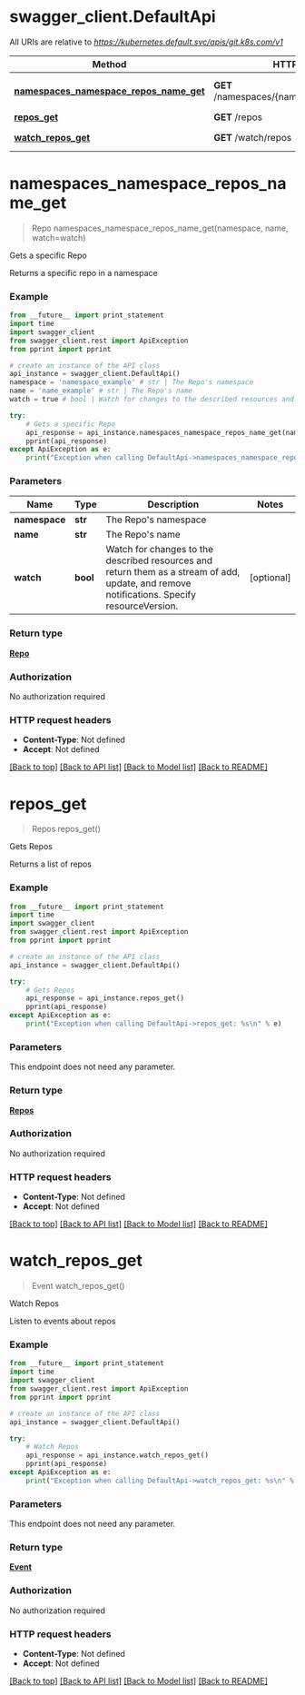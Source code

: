 # swagger_client.DefaultApi

All URIs are relative to *https://kubernetes.default.svc/apis/git.k8s.com/v1*

Method | HTTP request | Description
------------- | ------------- | -------------
[**namespaces_namespace_repos_name_get**](DefaultApi.md#namespaces_namespace_repos_name_get) | **GET** /namespaces/{namespace}/repos/{name} | Gets a specific Repo
[**repos_get**](DefaultApi.md#repos_get) | **GET** /repos | Gets Repos
[**watch_repos_get**](DefaultApi.md#watch_repos_get) | **GET** /watch/repos | Watch Repos


# **namespaces_namespace_repos_name_get**
> Repo namespaces_namespace_repos_name_get(namespace, name, watch=watch)

Gets a specific Repo

Returns a specific repo in a namespace

### Example 
```python
from __future__ import print_statement
import time
import swagger_client
from swagger_client.rest import ApiException
from pprint import pprint

# create an instance of the API class
api_instance = swagger_client.DefaultApi()
namespace = 'namespace_example' # str | The Repo's namespace
name = 'name_example' # str | The Repo's name
watch = true # bool | Watch for changes to the described resources and return them as a stream of add, update, and remove notifications. Specify resourceVersion. (optional)

try: 
    # Gets a specific Repo
    api_response = api_instance.namespaces_namespace_repos_name_get(namespace, name, watch=watch)
    pprint(api_response)
except ApiException as e:
    print("Exception when calling DefaultApi->namespaces_namespace_repos_name_get: %s\n" % e)
```

### Parameters

Name | Type | Description  | Notes
------------- | ------------- | ------------- | -------------
 **namespace** | **str**| The Repo&#39;s namespace | 
 **name** | **str**| The Repo&#39;s name | 
 **watch** | **bool**| Watch for changes to the described resources and return them as a stream of add, update, and remove notifications. Specify resourceVersion. | [optional] 

### Return type

[**Repo**](Repo.md)

### Authorization

No authorization required

### HTTP request headers

 - **Content-Type**: Not defined
 - **Accept**: Not defined

[[Back to top]](#) [[Back to API list]](../README.md#documentation-for-api-endpoints) [[Back to Model list]](../README.md#documentation-for-models) [[Back to README]](../README.md)

# **repos_get**
> Repos repos_get()

Gets Repos

Returns a list of repos

### Example 
```python
from __future__ import print_statement
import time
import swagger_client
from swagger_client.rest import ApiException
from pprint import pprint

# create an instance of the API class
api_instance = swagger_client.DefaultApi()

try: 
    # Gets Repos
    api_response = api_instance.repos_get()
    pprint(api_response)
except ApiException as e:
    print("Exception when calling DefaultApi->repos_get: %s\n" % e)
```

### Parameters
This endpoint does not need any parameter.

### Return type

[**Repos**](Repos.md)

### Authorization

No authorization required

### HTTP request headers

 - **Content-Type**: Not defined
 - **Accept**: Not defined

[[Back to top]](#) [[Back to API list]](../README.md#documentation-for-api-endpoints) [[Back to Model list]](../README.md#documentation-for-models) [[Back to README]](../README.md)

# **watch_repos_get**
> Event watch_repos_get()

Watch Repos

Listen to events about repos

### Example 
```python
from __future__ import print_statement
import time
import swagger_client
from swagger_client.rest import ApiException
from pprint import pprint

# create an instance of the API class
api_instance = swagger_client.DefaultApi()

try: 
    # Watch Repos
    api_response = api_instance.watch_repos_get()
    pprint(api_response)
except ApiException as e:
    print("Exception when calling DefaultApi->watch_repos_get: %s\n" % e)
```

### Parameters
This endpoint does not need any parameter.

### Return type

[**Event**](Event.md)

### Authorization

No authorization required

### HTTP request headers

 - **Content-Type**: Not defined
 - **Accept**: Not defined

[[Back to top]](#) [[Back to API list]](../README.md#documentation-for-api-endpoints) [[Back to Model list]](../README.md#documentation-for-models) [[Back to README]](../README.md)

